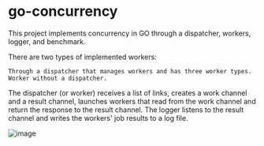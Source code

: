 # go-concurrency
This project implements concurrency in GO through a dispatcher, workers, logger, and benchmark.

There are two types of implemented workers:

    Through a dispatcher that manages workers and has three worker types.
    Worker without a dispatcher.

The dispatcher (or worker) receives a list of links, creates a work channel and a result channel, launches workers that read from the work channel and return the response to the result channel. The logger listens to the result channel and writes the workers' job results to a log file.



![image](https://user-images.githubusercontent.com/104718422/224294044-2ef40552-f097-4a41-92e2-6161bff913bc.png)
